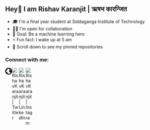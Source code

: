 ## Hey👋 I am Rishav Karanjit | ऋषभ कारन्जित
<ul>
  <li>🎓 I'm a final year student at Siddaganga Institute of Technology</li>
  <li>🤝🏻 I'm open for collaboration</li>
  <li>🎯 Goal: Be a machine learning hero</li>
  <li>⚡ Fun fact: I wake up at 5 am
  <li>📌 Scroll down to see my pinned repositories</li>
</ul>

### Connect with me:

[<img align="left" alt="karanjitrishav.me" width="22px" src="https://raw.githubusercontent.com/iconic/open-iconic/master/svg/globe.svg" />][website]
[<img align="left" alt="RishavKaranjit | Twitter" width="22px" src="https://cdn.jsdelivr.net/npm/simple-icons@v3/icons/twitter.svg" />][twitter]
[<img align="left" alt="RishavKaranjit | LinkedIn" width="22px" src="https://cdn.jsdelivr.net/npm/simple-icons@v3/icons/linkedin.svg" />][linkedin]
[<img align="left" alt="RishavKaranjit | Instagram" width="22px" src="https://cdn.jsdelivr.net/npm/simple-icons@v3/icons/instagram.svg" />][instagram]
                 

[website]: http://karanjitrishav.me/
[twitter]: https://twitter.com/rishavkaranjit
[instagram]: https://www.instagram.com/rishav.karanjit/
[linkedin]: https://www.linkedin.com/in/rishavkaranjit/

